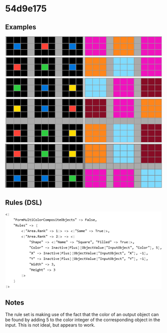 # 54d9e175

## Examples

![ARC examples for 54d9e175](examples.png?raw=true)

## Rules (DSL)

![DSL rules for 54d9e175](rules.png?raw=true)

## Notes
The rule set is making use of the fact that the color of an output object can be found by adding 5 to the color integer of the corresponding object in the input. This is not ideal, but appears to work.

